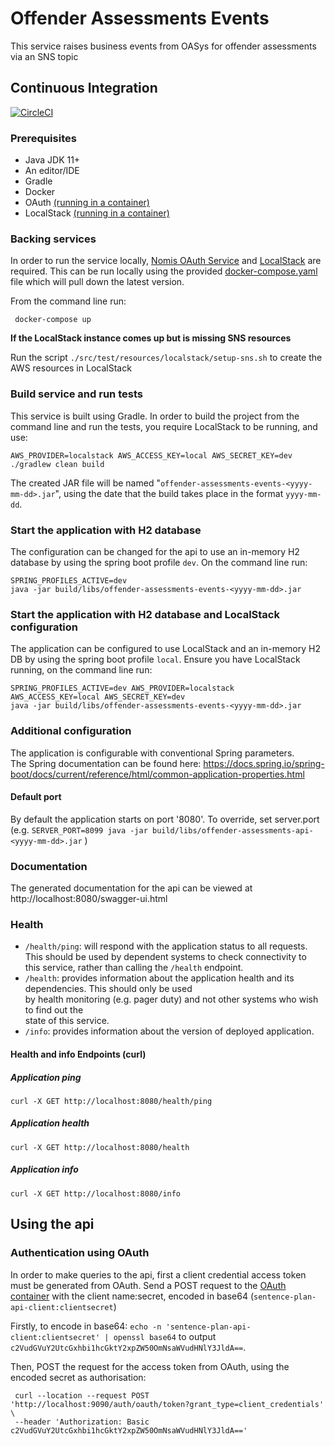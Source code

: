 # Offender Assessments Events

This service raises business events from OASys for offender assessments via an SNS topic

## Continuous Integration

[![CircleCI](https://circleci.com/gh/ministryofjustice/offender-assessments-events.svg?style=svg)](https://circleci.com/gh/ministryofjustice/offender-assessments-events)

### Prerequisites
* Java JDK 11+
* An editor/IDE
* Gradle
* Docker
* OAuth  [(running in a container)](#backing-services)
* LocalStack [(running in a container)](#backing-services)

### Backing services
In order to run the service locally, [Nomis OAuth Service](https://github.com/ministryofjustice/nomis-oauth2-server/) and [LocalStack](https://github.com/localstack/localstack) are required. This can be run locally using the provided [docker-compose.yaml](docker-compose.yaml) file which will pull down the latest version.

From the command line run:
```
 docker-compose up 
```

**If the LocalStack instance comes up but is missing SNS resources**

Run the script `./src/test/resources/localstack/setup-sns.sh` to create the AWS resources in LocalStack

### Build service and run tests

This service is built using Gradle. In order to build the project from the command line and run the tests, you require LocalStack to be running, and use:
```  
AWS_PROVIDER=localstack AWS_ACCESS_KEY=local AWS_SECRET_KEY=dev ./gradlew clean build 
```
The created JAR file will be named "`offender-assessments-events-<yyyy-mm-dd>.jar`", using the date that the build takes place in the format `yyyy-mm-dd`.


### Start the application with H2 database

The configuration can be changed for the api to use an in-memory H2 database by using the spring boot profile `dev`. On the command line run:
```  
SPRING_PROFILES_ACTIVE=dev 
java -jar build/libs/offender-assessments-events-<yyyy-mm-dd>.jar  
```

### Start the application with H2 database and LocalStack configuration

The application can be configured to use LocalStack and an in-memory H2 DB by using the spring boot profile `local`. Ensure you have LocalStack running, on the command line run:
```  
SPRING_PROFILES_ACTIVE=dev AWS_PROVIDER=localstack AWS_ACCESS_KEY=local AWS_SECRET_KEY=dev
java -jar build/libs/offender-assessments-events-<yyyy-mm-dd>.jar  
```  

### Additional configuration
The application is configurable with conventional Spring parameters.  
The Spring documentation can be found here: https://docs.spring.io/spring-boot/docs/current/reference/html/common-application-properties.html

#### Default port
By default the application starts on port '8080'.   To override, set server.port (e.g. `SERVER_PORT=8099 java -jar build/libs/offender-assessments-api-<yyyy-mm-dd>.jar` )

### Documentation
The generated documentation for the api can be viewed at http://localhost:8080/swagger-ui.html

### Health

- `/health/ping`: will respond with the application status to all requests. This should be used by dependent systems to check connectivity to   
  this service, rather than calling the `/health` endpoint.
- `/health`: provides information about the application health and its dependencies.  This should only be used  
  by health monitoring (e.g. pager duty) and not other systems who wish to find out the   
  state of this service.
- `/info`: provides information about the version of deployed application.

#### Health and info Endpoints (curl)

##### Application ping
```  
curl -X GET http://localhost:8080/health/ping  
```

##### Application health
```  
curl -X GET http://localhost:8080/health  
```

##### Application info
```  
curl -X GET http://localhost:8080/info  
```

## Using the api

### Authentication using OAuth
In order to make queries to the api, first a client credential access token must be generated from OAuth. Send a POST request to the [OAuth container](#oauth-security) with the client name:secret, encoded in base64 (`sentence-plan-api-client:clientsecret`)

Firstly, to encode in base64: `echo -n 'sentence-plan-api-client:clientsecret' | openssl base64` to output `c2VudGVuY2UtcGxhbi1hcGktY2xpZW50OmNsaWVudHNlY3JldA==`.

Then, POST the request for the access token from OAuth, using the encoded secret as authorisation:
```
 curl --location --request POST 'http://localhost:9090/auth/oauth/token?grant_type=client_credentials' \
 --header 'Authorization: Basic c2VudGVuY2UtcGxhbi1hcGktY2xpZW50OmNsaWVudHNlY3JldA=='
```

